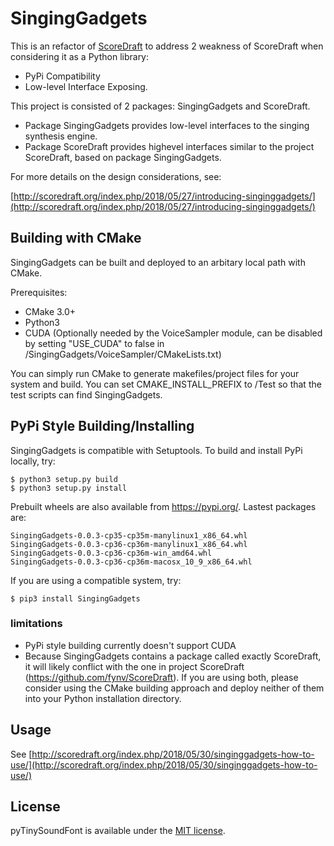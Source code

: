 SingingGadgets
================

This is an refactor of [ScoreDraft](https://github.com/fynv/ScoreDraft) to address 2 weakness of ScoreDraft when considering it as a Python library:

* PyPi Compatibility 
* Low-level Interface Exposing.

This project is consisted of 2 packages: SingingGadgets and ScoreDraft.

* Package SingingGadgets provides low-level interfaces to the singing synthesis engine.
* Package ScoreDraft provides highevel interfaces similar to the project ScoreDraft, based on package SingingGadgets.

For more details on the design considerations, see:

[http://scoredraft.org/index.php/2018/05/27/introducing-singinggadgets/](http://scoredraft.org/index.php/2018/05/27/introducing-singinggadgets/)

## Building with CMake

SingingGadgets can be built and deployed to an arbitary local path with CMake.

Prerequisites:

* CMake 3.0+
* Python3
* CUDA (Optionally needed by the VoiceSampler module, can be disabled by setting "USE_CUDA" to false in /SingingGadgets/VoiceSampler/CMakeLists.txt)

You can simply run CMake to generate makefiles/project files for your system and build. 
You can set CMAKE_INSTALL_PREFIX to /Test so that the test scripts can find SingingGadgets.

## PyPi Style Building/Installing

SingingGadgets is compatible with Setuptools. To build and install PyPi locally, try:

	$ python3 setup.py build	
	$ python3 setup.py install

Prebuilt wheels are also available from https://pypi.org/. Lastest packages are:

	SingingGadgets-0.0.3-cp35-cp35m-manylinux1_x86_64.whl
	SingingGadgets-0.0.3-cp36-cp36m-manylinux1_x86_64.whl
	SingingGadgets-0.0.3-cp36-cp36m-win_amd64.whl
	SingingGadgets-0.0.3-cp36-cp36m-macosx_10_9_x86_64.whl

If you are using a compatible system, try:

	$ pip3 install SingingGadgets

### limitations

* PyPi style building currently doesn't support CUDA
* Because SingingGadgets contains a package called exactly ScoreDraft, it will likely conflict with the one in project ScoreDraft (https://github.com/fynv/ScoreDraft). If you are using both, please consider using the CMake building approach and deploy neither of them into your Python installation directory.

## Usage

See [http://scoredraft.org/index.php/2018/05/30/singinggadgets-how-to-use/](http://scoredraft.org/index.php/2018/05/30/singinggadgets-how-to-use/)

## License

pyTinySoundFont is available under the [MIT license](https://choosealicense.com/licenses/mit/).

